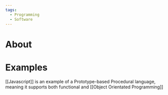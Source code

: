 ```yaml
---
tags:
  - Programming
  - Software
---
```

# About
# Examples
[[Javascript]] is an example of a Prototype-based Procedural language, meaning it supports both functional and [[Object Orientated Programming]]
